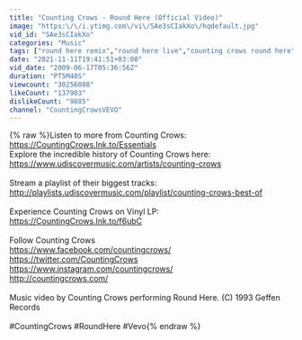 ```yaml
---
title: "Counting Crows - Round Here (Official Video)"
image: "https:\/\/i.ytimg.com\/vi\/SAe3sCIakXo\/hqdefault.jpg"
vid_id: "SAe3sCIakXo"
categories: "Music"
tags: ["round here remix","round here live","counting crows round here"]
date: "2021-11-11T19:41:51+03:00"
vid_date: "2009-06-17T05:36:56Z"
duration: "PT5M40S"
viewcount: "30256088"
likeCount: "137903"
dislikeCount: "9885"
channel: "CountingCrowsVEVO"
---
```

{% raw %}Listen to more from Counting Crows: <a rel="nofollow" target="blank" href="https://CountingCrows.lnk.to/Essentials">https://CountingCrows.lnk.to/Essentials</a><br />Explore the incredible history of Counting Crows here: <a rel="nofollow" target="blank" href="https://www.udiscovermusic.com/artists/counting-crows">https://www.udiscovermusic.com/artists/counting-crows</a><br /><br />Stream a playlist of their biggest tracks: <a rel="nofollow" target="blank" href="http://playlists.udiscovermusic.com/playlist/counting-crows-best-of">http://playlists.udiscovermusic.com/playlist/counting-crows-best-of</a><br /><br />Experience Counting Crows on Vinyl LP:<br /><a rel="nofollow" target="blank" href="https://CountingCrows.lnk.to/f6ubC">https://CountingCrows.lnk.to/f6ubC</a><br /><br />Follow Counting Crows<br /><a rel="nofollow" target="blank" href="https://www.facebook.com/countingcrows/">https://www.facebook.com/countingcrows/</a><br /><a rel="nofollow" target="blank" href="https://twitter.com/CountingCrows">https://twitter.com/CountingCrows</a><br /><a rel="nofollow" target="blank" href="https://www.instagram.com/countingcrows/">https://www.instagram.com/countingcrows/</a><br /><a rel="nofollow" target="blank" href="http://countingcrows.com/">http://countingcrows.com/</a><br /><br />Music video by Counting Crows performing Round Here. (C) 1993 Geffen Records<br /><br />#CountingCrows #RoundHere #Vevo{% endraw %}
